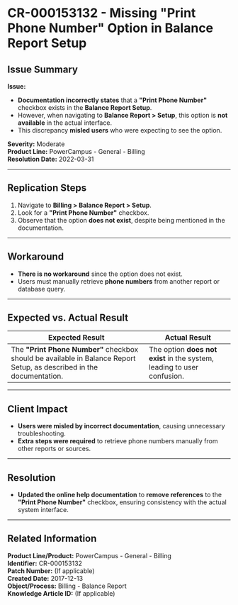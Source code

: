 # CR-000153132 - Missing "Print Phone Number" Option in Balance Report Setup  

## **Issue Summary**  
**Issue:**  
- **Documentation incorrectly states** that a **"Print Phone Number"** checkbox exists in the **Balance Report Setup**.  
- However, when navigating to **Balance Report > Setup**, this option is **not available** in the actual interface.  
- This discrepancy **misled users** who were expecting to see the option.  

**Severity:** Moderate  
**Product Line:** PowerCampus - General - Billing  
**Resolution Date:** 2022-03-31  

---

## **Replication Steps**  
1. Navigate to **Billing > Balance Report > Setup**.  
2. Look for a **"Print Phone Number"** checkbox.  
3. Observe that the option **does not exist**, despite being mentioned in the documentation.  

---

## **Workaround**  
- **There is no workaround** since the option does not exist.  
- Users must manually retrieve **phone numbers** from another report or database query.  

---

## **Expected vs. Actual Result**  
| **Expected Result** | **Actual Result** |
|--------------------|------------------|
| The **"Print Phone Number"** checkbox should be available in Balance Report Setup, as described in the documentation. | The option **does not exist** in the system, leading to user confusion. |

---

## **Client Impact**  
- **Users were misled by incorrect documentation**, causing unnecessary troubleshooting.  
- **Extra steps were required** to retrieve phone numbers manually from other reports or sources.  

---

## **Resolution**  
- **Updated the online help documentation** to **remove references** to the **"Print Phone Number"** checkbox, ensuring consistency with the actual system interface.  

---

## **Related Information**  
**Product Line/Product:** PowerCampus - General - Billing  
**Identifier:** CR-000153132  
**Patch Number:** (If applicable)  
**Created Date:** 2017-12-13  
**Object/Process:** Billing - Balance Report  
**Knowledge Article ID:** (If applicable)  
